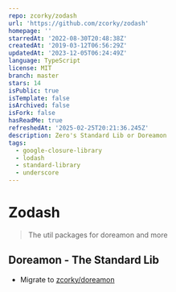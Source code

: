 ```yaml
---
repo: zcorky/zodash
url: 'https://github.com/zcorky/zodash'
homepage: ''
starredAt: '2022-08-30T20:48:38Z'
createdAt: '2019-03-12T06:56:29Z'
updatedAt: '2023-12-05T06:24:49Z'
language: TypeScript
license: MIT
branch: master
stars: 14
isPublic: true
isTemplate: false
isArchived: false
isFork: false
hasReadMe: true
refreshedAt: '2025-02-25T20:21:36.245Z'
description: Zero's Standard Lib or Doreamon
tags:
  - google-closure-library
  - lodash
  - standard-library
  - underscore
---
```


# Zodash

> The util packages for doreamon and more

## Doreamon - The Standard Lib

- Migrate to [zcorky/doreamon](https://github.com/zcorky/doreamon)
